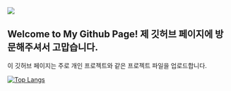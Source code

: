 <img src="https://ifh.cc/g/WgKPZT.png"/>

## Welcome to My Github Page! 제 깃허브 페이지에 방문해주셔서 고맙습니다.

이 깃허브 페이지는 주로 개인 프로젝트와 같은 프로젝트 파일을 업로드합니다.

[![Top Langs](https://github-readme-stats.vercel.app/api/top-langs/?username=ApexNAM)](https://github.com/ApexNAM/github-readme-stats)


